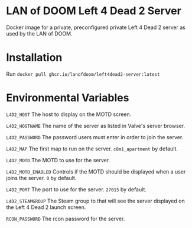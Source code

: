 # LAN of DOOM Left 4 Dead 2 Server
Docker image for a private, preconfigured private Left 4 Dead 2 server
as used by the LAN of DOOM.

# Installation
Run ``docker pull ghcr.io/lanofdoom/left4dead2-server:latest``

# Environmental Variables
``L4D2_HOST`` The host to display on the MOTD screen.

``L4D2_HOSTNAME`` The name of the server as listed in Valve's server browser.

``L4D2_PASSWORD`` The password users must enter in order to join the server.

``L4D2_MAP`` The first map to run on the server. ``c8m1_apartment`` by default.

``L4D2_MOTD`` The MOTD to use for the server.

``L4D2_MOTD_ENABLED`` Controls if the MOTD should be displayed when a user joins
the server. ``0`` by default.

``L4D2_PORT`` The port to use for the server. ``27015`` by default.

``L4D2_STEAMGROUP`` The Steam group to that will see the server displayed on the
Left 4 Dead 2 launch screen.

``RCON_PASSWORD`` The rcon password for the server.